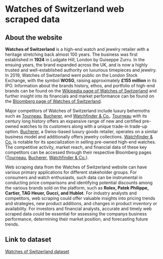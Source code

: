 # Watches of Switzerland web scraped data 

## About the website

**Watches of Switzerland** is a high-end watch and jewelry retailer with a heritage stretching back almost 100 years. The business was first established in **1924** in Ludgate Hill, London by Guiseppe Zurru. In the ensuing years, the brand expanded across the UK, and is now a highly trusted and well-established authority on luxurious timepieces and jewelry. In 2019, Watches of Switzerland went public on the London Stock Exchange, with the symbol **WOSG**, raising approximately **£155 million** in its IPO. Information about the brands history, ethos, and portfolio of high-end brands can be found on the [Wikipedia page of Watches of Switzerland](https://en.wikipedia.org/wiki/Watches_of_Switzerland_(retailer)) and further insight into its financials and market performance can be found on the [Bloomberg page of Watches of Switzerland](https://www.bloomberg.com/quote/WOSG:LN).

Major competitors of Watches of Switzerland include luxury behemoths such as [Tourneau](https://www.tourneau.com/), [Bucherer](https://www.bucherer.com/uk/), and [Watchfinder & Co.](https://www.watchfinder.co.uk/). [Tourneau](https://en.wikipedia.org/wiki/Tourneau) with its century long history offers an expansive range of new and certified pre-owned watches to its customers along with a unique trade-in trade-up option. [Bucherer](https://en.wikipedia.org/wiki/Bucherer), a Swiss-based luxury goods retailer, operates on a similar business model and additionally offers jewelry collections. [Watchfinder & Co.](https://en.wikipedia.org/wiki/Watchfinder_%26_Co.) is notable for its specialization in selling pre-owned high-end watches. The competitive activity, market reach, and financial data of these key competitors can be accessed through their respective Bloomberg pages ([Tourneau](https://www.bloomberg.com/profile/company/679278Z:US), [Bucherer](https://www.bloomberg.com/profile/company/3034469Z:SW), [Watchfinder & Co.](https://www.bloomberg.com/profile/company/1675242D:LN)).

Web scraping data from the Watches of Switzerland website can have various primary applications for different stakeholder groups. For consumers and watch enthusiasts, such data can be instrumental in conducting price comparisons and identifying potential discounts among the various brands sold on the platform, such as **Rolex, Patek Philippe, Cartier, TAG Heuer, Gucci, and Hublot**. For industry analysts and competitors, web scraping could offer valuable insights into pricing trends and strategies, new product additions, and changes in product inventory or availability. For investors and financial analysts, accurate and timely web scraped data could be essential for assessing the companys business performance, determining their market position, and forecasting future trends.


## Link to **dataset**

[Watches of Switzerland dataset](https://www.databoutique.com/buy-data-list-subset/Watches%20of%20Switzerland%20web%20scraped%20data/r/recFEASJbLnpq29le)
